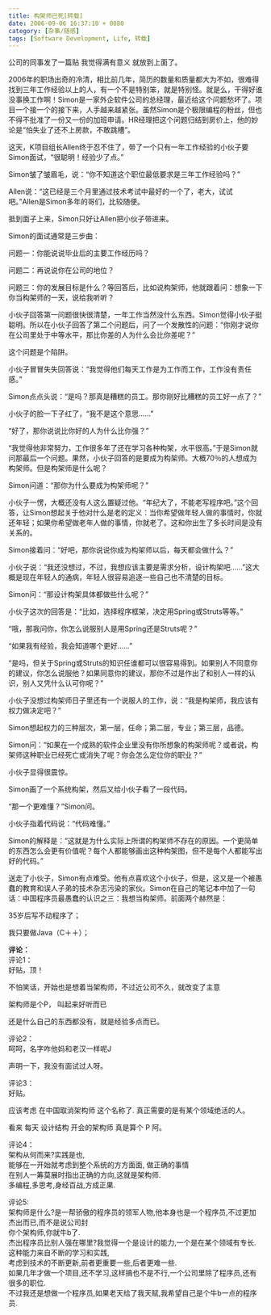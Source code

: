```yaml
---
title: 构架师已死[转载]
date: 2006-09-06 16:37:10 + 0080
category: [杂事/随感]
tags: [Software Development, Life, 转载]
---
```


公司的同事发了一篇贴 我觉得满有意义 就放到上面了。  

2006年的职场出奇的冷清，相比前几年，简历的数量和质量都大为不如，很难得找到三年工作经验以上的人，有一个不是特别笨，就是特别怪。就是么，干得好谁没事换工作啊！Simon是一家外企软件公司的总经理，最近给这个问题愁坏了。项目一个接一个的接下来，人手越来越紧张。虽然Simon是个极限编程的粉丝，但也不得不批准了一份又一份的加班申请。HR经理把这个问题归结到房价上，他的妙论是“怕失业了还不上房款，不敢跳槽”。  

这天，K项目组长Allen终于忍不住了，带了一个只有一年工作经验的小伙子要Simon面试，“很聪明！经验少了点。”  

Simon皱了皱眉毛，说：“你不知道这个职位最低要求是三年工作经验吗？”  

Allen说：“这已经是三个月里通过技术考试中最好的一个了，老大，试试吧。”Allen是Simon多年的哥们，比较随便。  

抵到面子上来，Simon只好让Allen把小伙子带进来。  

Simon的面试通常是三步曲：  

问题一：你能说说毕业后的主要工作经历吗？  

问题二：再说说你在公司的地位？  

问题三：你的发展目标是什么？等回答后，比如说构架师，他就跟着问：想象一下你当构架师的一天，说给我听听？  

小伙子回答第一问题很快很清楚，一年工作当然没什么东西。Simon觉得小伙子挺聪明。所以在小伙子回答了第二个问题后，问了一个发散性的问题：“你刚才说你在公司里处于中等水平，那比你差的人为什么会比你差呢？”  

这个问题是个陷阱。  

小伙子冒冒失失回答说：“我觉得他们每天工作是为工作而工作，工作没有责任感。”  

Simon点点头说：“是吗？那真是糟糕的员工。那你刚好比糟糕的员工好一点了？”  

小伙子的脸一下子红了，“我不是这个意思……”  

“好了，那你说说比你好的人为什么比你强？”  

“我觉得他非常努力，工作很多年了还在学习各种构架，水平很高。”于是Simon就问那最后一个问题。果然，小伙子回答的是要成为构架师。大概70％的人想成为构架师。但是构架师是什么呢？  

Simon问道：“那你为什么要成为构架师呢？”  

小伙子一愣，大概还没有人这么置疑过他。“年纪大了，不能老写程序吧。”这个回答，让Simon想起关于他对什么是老的定义：当你希望做年轻人做的事情时，你就还年轻；如果你希望做老年人做的事情，你就老了。这和你出生了多长时间是没有关系的。  

Simon接着问：“好吧，那你说说你成为构架师以后，每天都会做什么？”  

小伙子说：“我还没想过，不过，我想应该主要是需求分析，设计构架吧……”这大概是现在年轻人的通病，年轻人很容易追逐一些自己也不清楚的目标。  

Simon问：“那设计构架具体都做些什么呢？”  

小伙子这次的回答是：“比如，选择程序框架，决定用Spring或Struts等等。”  

“哦，那我问你，你怎么说服别人是用Spring还是Struts呢？”  

“如果我有经验，我会知道哪个更好……”  

“是吗，但关于Spring或Struts的知识任谁都可以很容易得到。如果别人不同意你的建议，你怎么说服他？如果同意你的建议，那你不过是作出了和别人一样的认识，别人又凭什么认可你呢？”  

小伙子没想过构架师日子里还有一个说服人的工作，说：“我是构架师，我应该有权力做决定吧？”  

Simon想起权力的三种层次，第一层，任命；第二层，专业；第三层，品德。  

Simon问：“如果在一个成熟的软件企业里没有你所想象的构架师呢？或者说，构架师这种职业已经死亡或消失了呢？你会怎么定位你的职业？”  

小伙子显得很震惊。  

Simon画了一个系统构架，然后又给小伙子看了一段代码。  

“那一个更难懂？”Simon问。  

小伙子指着代码说：“代码难懂。”  

Simon的解释是：“这就是为什么实际上所谓的构架师不存在的原因。一个更简单的东西怎么会更有价值呢？每个人都能够画出这种构架图，但不是每个人都能写出好的代码。”  

送走了小伙子，Simon有点难受。他有点喜欢这个小伙子，但是，这又是一个被愚蠢的教育和误人子弟的技术杂志污染的家伙。Simon在自己的笔记本中加了一句话：中国程序员最愚蠢的认识之三：我想当构架师。前面两个赫然是：  

35岁后写不动程序了；  

我只要做Java（C＋＋）；  

 **评论：**  
评论1：  
好贴，顶！  

不怕笑话，开始也是想着当架构师，不过近公司不久，就改变了主意  

架构师是个P， 叫起来好听而已  

还是什么自己的东西都没有，就是经验多点而已。  


评论2：  
呵呵，名字咋他妈和老汉一样呢J  

声明一下，我没有面试过人呀。  


评论3：  
好贴。  

应该考虑 在中国取消架构师 这个名称了. 真正需要的是有某个领域绝活的人。  

看来 每天 设计结构 开会的架构师 真是算个 P 阿。  


评论4：  
架构从何而来?实践是也,   
能够在一开始就考虑到整个系统的方方面面, 做正确的事情  
在别人一筹莫展时指出正确的方向,这就是架构师.  
多编程,多思考,身经百战,方成正果.  


评论5:  
架构师是什么?是一帮骄傲的程序员的领军人物,他本身也是一个程序员,不过更加杰出而已,而不是说公司封  
你个架构师,你就牛b了.  
杰出程序员比别人强在哪里?我觉得一个是设计的能力,一个是在某个领域有专长.这种能力来自不断的学习和实践,  
考虑到技术的不断更新,前者更重要一些,后者更难一些.  
如果几年才做一个项目,还不学习,这样搞也不是不行,一个公司里除了程序员,还有很多的职位.  
不过我还是想做一个程序员,如果老天给了我天赋,我希望自己是个牛b一点的程序员.  

